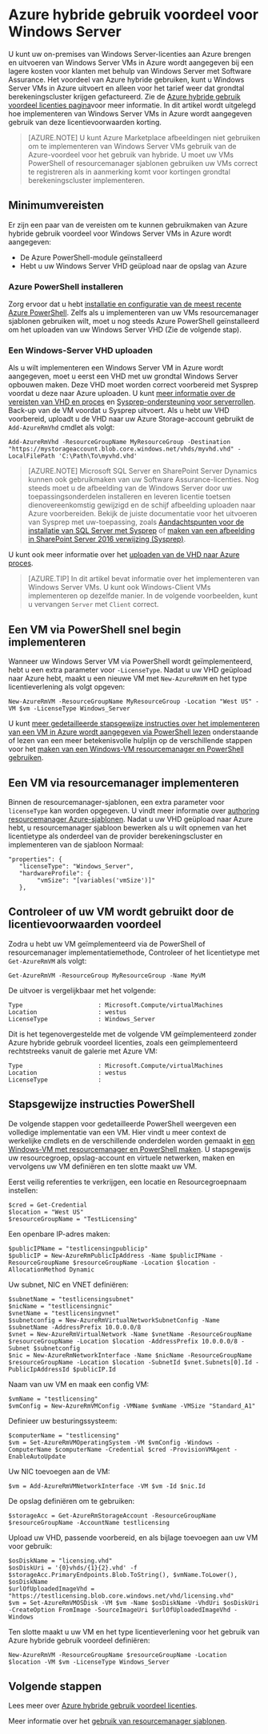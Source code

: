 <properties
   pageTitle="Azure hybride gebruik voordeel voor venster Server | Microsoft Azure"
   description="Leer hoe u de voordelen van uw Windows Server Software Assurance om de on-premises implementatie-licenties aan Azure maximaliseren"
   services="virtual-machines-windows"
   documentationCenter=""
   authors="iainfoulds"
   manager="timlt"
   editor=""/>

<tags
   ms.service="virtual-machines-windows"
   ms.devlang="na"
   ms.topic="article"
   ms.tgt_pltfrm="vm-windows"
   ms.workload="infrastructure-services"
   ms.date="07/13/2016"
   ms.author="georgem"/>

# <a name="azure-hybrid-use-benefit-for-windows-server"></a>Azure hybride gebruik voordeel voor Windows Server

U kunt uw on-premises van Windows Server-licenties aan Azure brengen en uitvoeren van Windows Server VMs in Azure wordt aangegeven bij een lagere kosten voor klanten met behulp van Windows Server met Software Assurance. Het voordeel van Azure hybride gebruiken, kunt u Windows Server VMs in Azure uitvoert en alleen voor het tarief weer dat grondtal berekeningscluster krijgen gefactureerd. Zie de [Azure hybride gebruik voordeel licenties pagina](https://azure.microsoft.com/pricing/hybrid-use-benefit/)voor meer informatie. In dit artikel wordt uitgelegd hoe implementeren van Windows Server VMs in Azure wordt aangegeven gebruik van deze licentievoorwaarden korting.

> [AZURE.NOTE] U kunt Azure Marketplace afbeeldingen niet gebruiken om te implementeren van Windows Server VMs gebruik van de Azure-voordeel voor het gebruik van hybride. U moet uw VMs PowerShell of resourcemanager sjablonen gebruiken uw VMs correct te registreren als in aanmerking komt voor kortingen grondtal berekeningscluster implementeren.

## <a name="pre-requisites"></a>Minimumvereisten
Er zijn een paar van de vereisten om te kunnen gebruikmaken van Azure hybride gebruik voordeel voor Windows Server VMs in Azure wordt aangegeven:

- De Azure PowerShell-module geïnstalleerd
- Hebt u uw Windows Server VHD geüpload naar de opslag van Azure

### <a name="install-azure-powershell"></a>Azure PowerShell installeren
Zorg ervoor dat u hebt [installatie en configuratie van de meest recente Azure PowerShell](../powershell-install-configure.md). Zelfs als u implementeren van uw VMs resourcemanager sjablonen gebruiken wilt, moet u nog steeds Azure PowerShell geïnstalleerd om het uploaden van uw Windows Server VHD (Zie de volgende stap).

### <a name="upload-a-windows-server-vhd"></a>Een Windows-Server VHD uploaden

Als u wilt implementeren een Windows Server VM in Azure wordt aangegeven, moet u eerst een VHD met uw grondtal Windows Server opbouwen maken. Deze VHD moet worden correct voorbereid met Sysprep voordat u deze naar Azure uploaden. U kunt [meer informatie over de vereisten van VHD en proces](./virtual-machines-windows-upload-image.md) en [Sysprep-ondersteuning voor serverrollen](https://msdn.microsoft.com/windows/hardware/commercialize/manufacture/desktop/sysprep-support-for-server-roles). Back-up van de VM voordat u Sysprep uitvoert. Als u hebt uw VHD voorbereid, uploadt u de VHD naar uw Azure Storage-account gebruikt de `Add-AzureRmVhd` cmdlet als volgt:

```
Add-AzureRmVhd -ResourceGroupName MyResourceGroup -Destination "https://mystorageaccount.blob.core.windows.net/vhds/myvhd.vhd" -LocalFilePath 'C:\Path\To\myvhd.vhd'
```

> [AZURE.NOTE] Microsoft SQL Server en SharePoint Server Dynamics kunnen ook gebruikmaken van uw Software Assurance-licenties. Nog steeds moet u de afbeelding van de Windows Server door uw toepassingsonderdelen installeren en leveren licentie toetsen dienovereenkomstig gewijzigd en de schijf afbeelding uploaden naar Azure voorbereiden. Bekijk de juiste documentatie voor het uitvoeren van Sysprep met uw-toepassing, zoals [Aandachtspunten voor de installatie van SQL Server met Sysprep](https://msdn.microsoft.com/library/ee210754.aspx) of [maken van een afbeelding in SharePoint Server 2016 verwijzing (Sysprep)](http://social.technet.microsoft.com/wiki/contents/articles/33789.build-a-sharepoint-server-2016-reference-image-sysprep.aspx).

U kunt ook meer informatie over het [uploaden van de VHD naar Azure proces](./virtual-machines-windows-upload-image.md#upload-the-vm-image-to-your-storage-account).

> [AZURE.TIP] In dit artikel bevat informatie over het implementeren van Windows Server VMs. U kunt ook Windows-Client VMs implementeren op dezelfde manier. In de volgende voorbeelden, kunt u vervangen `Server` met `Client` correct.

## <a name="deploy-a-vm-via-powershell-quick-start"></a>Een VM via PowerShell snel begin implementeren
Wanneer uw Windows Server VM via PowerShell wordt geïmplementeerd, hebt u een extra parameter voor `-LicenseType`. Nadat u uw VHD geüpload naar Azure hebt, maakt u een nieuwe VM met `New-AzureRmVM` en het type licentieverlening als volgt opgeven:

```
New-AzureRmVM -ResourceGroupName MyResourceGroup -Location "West US" -VM $vm -LicenseType Windows_Server
```

U kunt [meer gedetailleerde stapsgewijze instructies over het implementeren van een VM in Azure wordt aangegeven via PowerShell lezen](./virtual-machines-windows-hybrid-use-benefit-licensing.md#deploy-windows-server-vm-via-powershell-detailed-walkthrough) onderstaande of lezen van een meer betekenisvolle hulplijn op de verschillende stappen voor het [maken van een Windows-VM resourcemanager en PowerShell gebruiken](./virtual-machines-windows-ps-create.md).

## <a name="deploy-a-vm-via-resource-manager"></a>Een VM via resourcemanager implementeren
Binnen de resourcemanager-sjablonen, een extra parameter voor `licenseType` kan worden opgegeven. U vindt meer informatie over [authoring resourcemanager Azure-sjablonen](../resource-group-authoring-templates.md). Nadat u uw VHD geüpload naar Azure hebt, u resourcemanager sjabloon bewerken als u wilt opnemen van het licentietype als onderdeel van de provider berekeningscluster en implementeren van de sjabloon Normaal:

```
"properties": {  
   "licenseType": "Windows_Server",
   "hardwareProfile": {
        "vmSize": "[variables('vmSize')]"
   },
```
 
## <a name="verify-your-vm-is-utilizing-the-licensing-benefit"></a>Controleer of uw VM wordt gebruikt door de licentievoorwaarden voordeel
Zodra u hebt uw VM geïmplementeerd via de PowerShell of resourcemanager implementatiemethode, Controleer of het licentietype met `Get-AzureRmVM` als volgt:
 
```
Get-AzureRmVM -ResourceGroup MyResourceGroup -Name MyVM
```

De uitvoer is vergelijkbaar met het volgende:

```
Type                     : Microsoft.Compute/virtualMachines
Location                 : westus
LicenseType              : Windows_Server
```

Dit is het tegenovergestelde met de volgende VM geïmplementeerd zonder Azure hybride gebruik voordeel licenties, zoals een geïmplementeerd rechtstreeks vanuit de galerie met Azure VM:

```
Type                     : Microsoft.Compute/virtualMachines
Location                 : westus
LicenseType              : 
```
 
## <a name="detailed-powershell-walkthrough"></a>Stapsgewijze instructies PowerShell

De volgende stappen voor gedetailleerde PowerShell weergeven een volledige implementatie van een VM. Hier vindt u meer context de werkelijke cmdlets en de verschillende onderdelen worden gemaakt in [een Windows-VM met resourcemanager en PowerShell maken](./virtual-machines-windows-ps-create.md). U stapsgewijs uw resourcegroep, opslag-account en virtuele netwerken, maken en vervolgens uw VM definiëren en ten slotte maakt uw VM.
 
Eerst veilig referenties te verkrijgen, een locatie en Resourcegroepnaam instellen:

```
$cred = Get-Credential
$location = "West US"
$resourceGroupName = "TestLicensing"
```

Een openbare IP-adres maken:

```
$publicIPName = "testlicensingpublicip"
$publicIP = New-AzureRmPublicIpAddress -Name $publicIPName -ResourceGroupName $resourceGroupName -Location $location -AllocationMethod Dynamic
```

Uw subnet, NIC en VNET definiëren:

```
$subnetName = "testlicensingsubnet"
$nicName = "testlicensingnic"
$vnetName = "testlicensingvnet"
$subnetconfig = New-AzureRmVirtualNetworkSubnetConfig -Name $subnetName -AddressPrefix 10.0.0.0/8
$vnet = New-AzureRmVirtualNetwork -Name $vnetName -ResourceGroupName $resourceGroupName -Location $location -AddressPrefix 10.0.0.0/8 -Subnet $subnetconfig
$nic = New-AzureRmNetworkInterface -Name $nicName -ResourceGroupName $resourceGroupName -Location $location -SubnetId $vnet.Subnets[0].Id -PublicIpAddressId $publicIP.Id
```

Naam van uw VM en maak een config VM:

```
$vmName = "testlicensing"
$vmConfig = New-AzureRmVMConfig -VMName $vmName -VMSize "Standard_A1"
```

Definieer uw besturingssysteem:

```
$computerName = "testlicensing"
$vm = Set-AzureRmVMOperatingSystem -VM $vmConfig -Windows -ComputerName $computerName -Credential $cred -ProvisionVMAgent -EnableAutoUpdate
```

Uw NIC toevoegen aan de VM:

```
$vm = Add-AzureRmVMNetworkInterface -VM $vm -Id $nic.Id
```

De opslag definiëren om te gebruiken:

```
$storageAcc = Get-AzureRmStorageAccount -ResourceGroupName $resourceGroupName -AccountName testlicensing
```

Upload uw VHD, passende voorbereid, en als bijlage toevoegen aan uw VM voor gebruik:

```
$osDiskName = "licensing.vhd"
$osDiskUri = '{0}vhds/{1}{2}.vhd' -f $storageAcc.PrimaryEndpoints.Blob.ToString(), $vmName.ToLower(), $osDiskName
$urlOfUploadedImageVhd = "https://testlicensing.blob.core.windows.net/vhd/licensing.vhd"
$vm = Set-AzureRmVMOSDisk -VM $vm -Name $osDiskName -VhdUri $osDiskUri -CreateOption FromImage -SourceImageUri $urlOfUploadedImageVhd -Windows
```

Ten slotte maakt u uw VM en het type licentieverlening voor het gebruik van Azure hybride gebruik voordeel definiëren:

```
New-AzureRmVM -ResourceGroupName $resourceGroupName -Location $location -VM $vm -LicenseType Windows_Server
```

## <a name="next-steps"></a>Volgende stappen

Lees meer over [Azure hybride gebruik voordeel licenties](https://azure.microsoft.com/pricing/hybrid-use-benefit/).

Meer informatie over het [gebruik van resourcemanager sjablonen](../azure-resource-manager/resource-group-overview.md).
